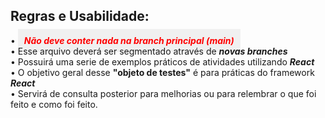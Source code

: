 ## Regras e Usabilidade:
• <span style="padding:10px;color:#f00;background-color:#f0f0f0"> ***Não deve conter nada na branch principal (main)***</span>  
• Esse arquivo deverá ser segmentado através de ***novas branches***  
• Possuirá uma serie de exemplos práticos de atividades utilizando ***React***  
• O objetivo geral desse **"objeto de testes"** é para práticas do framework ***React***  
• Servirá de consulta posterior para melhorias ou para relembrar o que foi feito e como foi feito.  

